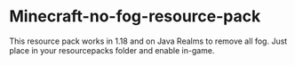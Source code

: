 # Minecraft-no-fog-resource-pack
This resource pack works in 1.18 and on Java Realms to remove all fog.  Just place in your resourcepacks folder and enable in-game.
